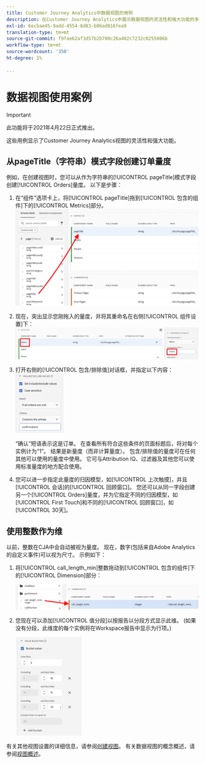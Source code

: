 ```yaml
---
title: Customer Journey Analytics中数据视图的用例
description: 在Customer Journey Analytics中展示数据视图的灵活性和强大功能的多种用例
exl-id: 6ecbae45-9add-4554-8d83-b06ad016fea9
translation-type: tm+mt
source-git-commit: f9fae62af3d57b2b700c26a402c7232c0255806b
workflow-type: tm+mt
source-wordcount: '350'
ht-degree: 1%

---
```


# 数据视图使用案例

>[!IMPORTANT]
>
>此功能将于2021年4月22日正式推出。

这些用例显示了Customer Journey Analytics视图的灵活性和强大功能。

## 从pageTitle（字符串）模式字段创建订单量度

例如，在创建视图时，您可以从作为字符串的[!UICONTROL pageTitle]模式字段创建[!UICONTROL Orders]量度。 以下是步骤：

1. 在“组件”选项卡上，将[!UICONTROL pageTitle]拖到[!UICONTROL 包含的组件]下的[!UICONTROL Metrics]部分。
   ![](assets/use-case1a.png)
1. 现在，突出显示您刚拖入的量度，并将其重命名在右侧[!UICONTROL 组件设置]下：
   ![](assets/orders.png)
1. 打开右侧的[!UICONTROL 包含/排除值]对话框，并指定以下内容：
   ![](assets/orders2.png)

   “确认”短语表示这是订单。 在查看所有符合这些条件的页面标题后，将对每个实例计为“1”。 结果是新量度（而非计算量度）。 包含/排除值的量度可在任何其他可以使用的量度中使用。 它可与Attribution IQ、过滤器及其他您可以使用标准量度的地方配合使用。
1. 您可以进一步指定此量度的归因模型，如[!UICONTROL 上次触摸]，并且[!UICONTROL 会话]的[!UICONTROL 回顾窗口]。
您还可以从同一字段创建另一个[!UICONTROL Orders]量度，并为它指定不同的归因模型，如[!UICONTROL First Touch]和不同的[!UICONTROL 回顾窗口]，如[!UICONTROL 30天]。

## 使用整数作为维

以前，整数在CJA中会自动被视为量度。 现在，数字(包括来自Adobe Analytics的自定义事件)可以视为尺寸。 示例如下：

1. 将[!UICONTROL call_length_min]整数拖动到[!UICONTROL 包含的组件]下的[!UICONTROL Dimension]部分：

   ![](assets/integers.png)

1. 您现在可以添加[!UICONTROL 值分段]以按报告以分段方式显示此维。 (如果没有分段，此维度的每个实例将在Workspace报告中显示为行项。)

   ![](assets/bucketing.png)

有关其他视图设置的详细信息，请参阅[创建视图](/help/data-views/create-dataview.md)。
有关数据视图的概念概述，请参阅[视图概述](/help/data-views/data-views.md)。
